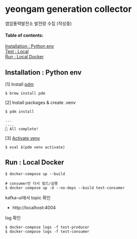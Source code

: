 # yeongam generation collector 

염암풍력발전소 발전량 수집 (작성중)

#### Table of contents: 

[Installation : Python env](#installation--python-env)  
[Test : Local](#test--local)  
[Run : Local Docker](#run--local-docker) 

## Installation : Python env
 
[1] Install [pdm](https://pdm.fming.dev/latest/#installation)
```
$ brew install pdm
```
[2] Install packages & create .venv
```
$ pdm install

...
....
🎉 All complete!
```
[3] [Activate venv](https://pdm.fming.dev/latest/usage/venv/#activate-a-virtualenv)
```
$ eval $(pdm venv activate)
```

## Run : Local Docker
```
$ docker-compose up --build

# consumer만 다시 빌드/실행
$ docker compose up -d --no-deps --build test-consumer
```
kafka-ui에서 topic 확인 
- http://localhost:4004 

log 확인
```
$ docker-compose logs -f test-producer
$ docker-compose logs -f test-consumer
```